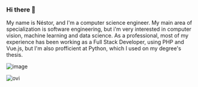### Hi there 👋
My name is Néstor, and I'm a computer science engineer. My main area of specialization is software engineering, but i'm very interested in computer vision, machine learning and data science.
As a professional, most of my experience has been working as a Full Stack Developer, using PHP and Vue.js, but I'm also profficient at Python, which I used on my degree's thesis.


![image](https://www.codewars.com/users/nestorojeda/badges/large)

<img src="https://github-readme-stats.vercel.app/api/top-langs?username=nestorojeda&show_icons=true&locale=en&layout=compact&theme=chartreuse-dark" alt="ovi" />
